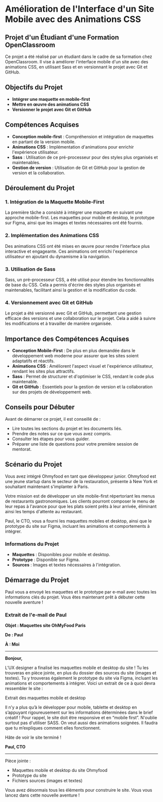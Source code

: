 # Amélioration de l'Interface d'un Site Mobile avec des Animations CSS

## Projet d'un Étudiant d'une Formation OpenClassroom

Ce projet a été réalisé par un étudiant dans le cadre de sa formation chez OpenClassroom. Il vise à améliorer l'interface mobile d'un site avec des animations CSS, en utilisant Sass et en versionnant le projet avec Git et GitHub.

## Objectifs du Projet

- **Intégrer une maquette en mobile-first**
- **Mettre en œuvre des animations CSS**
- **Versionner le projet avec Git et GitHub**

## Compétences Acquises

- **Conception mobile-first** : Compréhension et intégration de maquettes en partant de la version mobile.
- **Animations CSS** : Implémentation d'animations pour enrichir l'expérience utilisateur.
- **Sass** : Utilisation de ce pré-processeur pour des styles plus organisés et maintenables.
- **Gestion de version** : Utilisation de Git et GitHub pour la gestion de version et la collaboration.

## Déroulement du Projet

### 1. Intégration de la Maquette Mobile-First
La première tâche a consisté à intégrer une maquette en suivant une approche mobile-first. Les maquettes pour mobile et desktop, le prototype sur Figma, ainsi que les images et textes nécessaires ont été fournis.

### 2. Implémentation des Animations CSS
Des animations CSS ont été mises en œuvre pour rendre l'interface plus interactive et engageante. Ces animations ont enrichi l'expérience utilisateur en ajoutant du dynamisme à la navigation.

### 3. Utilisation de Sass
Sass, un pré-processeur CSS, a été utilisé pour étendre les fonctionnalités de base du CSS. Cela a permis d'écrire des styles plus organisés et maintenables, facilitant ainsi la gestion et la modification du code.

### 4. Versionnement avec Git et GitHub
Le projet a été versionné avec Git et GitHub, permettant une gestion efficace des versions et une collaboration sur le projet. Cela a aidé à suivre les modifications et à travailler de manière organisée.

## Importance des Compétences Acquises

- **Conception Mobile-First** : De plus en plus demandée dans le développement web moderne pour assurer que les sites soient adaptatifs et réactifs.
- **Animations CSS** : Améliorent l'aspect visuel et l'expérience utilisateur, rendant les sites plus attractifs.
- **Sass** : Permet de structurer et d'optimiser le CSS, rendant le code plus maintenable.
- **Git et GitHub** : Essentiels pour la gestion de version et la collaboration sur des projets de développement web.

## Conseils pour Débuter

Avant de démarrer ce projet, il est conseillé de :
- Lire toutes les sections du projet et les documents liés.
- Prendre des notes sur ce que vous avez compris.
- Consulter les étapes pour vous guider.
- Préparer une liste de questions pour votre première session de mentorat.

## Scénario du Projet

Vous avez intégré Ohmyfood en tant que développeur junior. Ohmyfood est une jeune startup dans le secteur de la restauration, présente à New York et souhaitant maintenant s'implanter à Paris.

Votre mission est de développer un site mobile-first répertoriant les menus de restaurants gastronomiques. Les clients pourront composer le menu de leur repas à l'avance pour que les plats soient prêts à leur arrivée, éliminant ainsi les temps d'attente au restaurant.

Paul, le CTO, vous a fourni les maquettes mobiles et desktop, ainsi que le prototype du site sur Figma, incluant les animations et comportements à intégrer.

### Informations du Projet

- **Maquettes** : Disponibles pour mobile et desktop.
- **Prototype** : Disponible sur Figma.
- **Sources** : Images et textes nécessaires à l'intégration.

## Démarrage du Projet

Paul vous a envoyé les maquettes et le prototype par e-mail avec toutes les informations clés du projet. Vous êtes maintenant prêt à débuter cette nouvelle aventure !

### Extrait de l'e-mail de Paul

**Objet : Maquettes site OhMyFood Paris**

**De : Paul**

**À : Moi**

---

**Bonjour,**

L’UX designer a finalisé les maquettes mobile et desktop du site ! Tu les trouveras en pièce jointe, en plus du dossier des sources du site (images et textes). Tu y trouveras également le prototype du site via Figma, incluant les animations et comportements à intégrer. Voici un extrait de ce à quoi devra ressembler le site :

Extrait des maquettes mobile et desktop

Il n’y a plus qu’à le développer pour mobile, tablette et desktop en s’appuyant rigoureusement sur les informations déterminées dans le brief créatif ! Pour rappel, le site doit être responsive et en “mobile first”. N'oublie surtout pas d'utiliser SASS. On veut aussi des animations soignées. Il faudra que tu m’expliques comment elles fonctionnent.

Hâte de voir le site terminé !

**Paul, CTO**

---

Pièce jointe :

- Maquettes mobile et desktop du site Ohmyfood
- Prototype du site
- Fichiers sources (images et textes)

Vous avez désormais tous les éléments pour construire le site. Vous vous lancez dans cette nouvelle aventure !
